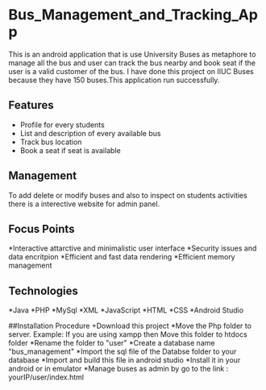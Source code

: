 # Bus_Management_and_Tracking_App
This is an android application that is use University Buses as metaphore to manage all the bus and user can track the bus nearby and book seat if the user is a valid customer of the bus. I have done this project on IIUC Buses because they have 150 buses.This application run successfully.

## Features
* Profile for every students
* List and description of every available bus 
* Track bus location
* Book a seat if seat is available 

## Management
To add delete or modify buses and also to inspect on students activities there is a interective website for admin panel.

## Focus Points
*Interactive attarctive and minimalistic user interface
*Security issues and data encritpion 
*Efficient and fast data rendering
*Efficient memory management

## Technologies
*Java
*PHP
*MySql
*XML
*JavaScript
*HTML
*CSS
*Android Studio

##Installation Procedure
+Download this project
*Move the Php folder to server. Example: If you are using xampp then Move this folder to htdocs folder
*Rename the folder to "user"
*Create a database name "bus_management"
*Import the sql file of the Databse folder to your database 
*Import and build this file in android studio
*Install it in your android or in emulator
*Manage buses as admin by go to the link : yourIP/user/index.html
